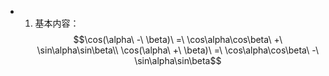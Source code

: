 - 1. 基本内容：
  $$\cos(\alpha\ -\ \beta)\ =\ \cos\alpha\cos\beta\ +\ \sin\alpha\sin\beta\\ \cos(\alpha\ +\ \beta)\ =\ \cos\alpha\cos\beta\ -\ \sin\alpha\sin\beta$$